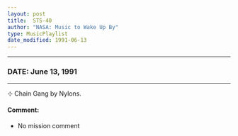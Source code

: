 ```yaml
---
layout: post
title:  STS-40
author: "NASA: Music to Wake Up By"
type: MusicPlaylist
date_modified: 1991-06-13
---
```


----
### DATE: June 13, 1991
----
⊹ Chain Gang by Nylons.

#### Comment:
* No mission comment
